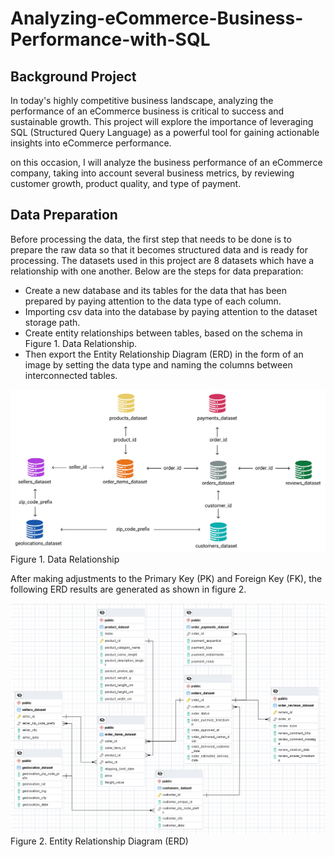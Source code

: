 # Analyzing-eCommerce-Business-Performance-with-SQL

## Background Project 
In today's highly competitive business landscape, analyzing the performance of an eCommerce business is critical to success and sustainable growth. This project will explore the importance of leveraging SQL (Structured Query Language) as a powerful tool for gaining actionable insights into eCommerce performance.

on this occasion, I will analyze the business performance of an eCommerce company, taking into account several business metrics, by reviewing customer growth, product quality, and type of payment. 

## Data Preparation 
Before processing the data, the first step that needs to be done is to prepare the raw data so that it becomes structured data and is ready for processing. The datasets used in this project are 8 datasets which have a relationship with one another. Below are the steps for data preparation:

- Create a new database and its tables for the data that has been prepared by paying attention to the data type of each column.
- Importing csv data into the database by paying attention to the dataset storage path.
- Create entity relationships between tables, based on the schema in Figure 1. Data Relationship. 
- Then export the Entity Relationship Diagram (ERD) in the form of an image by setting the data type and naming the columns between interconnected tables.

![Alt text](https://github.com/hafidzalawy/Analyzing-eCommerce-Business-Performance-with-SQL/blob/master/Figure/Data%2BRelationship.png?raw=true)
<br>Figure 1. Data Relationship

After making adjustments to the Primary Key (PK) and Foreign Key (FK), the following ERD results are generated as shown in figure 2.

![Alt text](https://github.com/hafidzalawy/Analyzing-eCommerce-Business-Performance-with-SQL/blob/master/Figure/ERD%20model%20PostgreSQL.PNG?raw=true)
<br>Figure 2. Entity Relationship Diagram (ERD)
